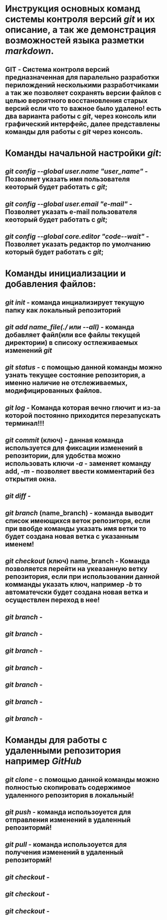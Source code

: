 # Инструкция основных команд системы контроля версий *git* и их описание, а так же демонстрация возможностей языка разметки *markdown*.
## GIT - Система контроля версий предназначенная для паралельно разработки перилождений несколькими разработчиками а так же позволяет сохранять версии файлов с целью вероятного восстановления старых версий если что то важное было удалено! есть два варианта работы с *git*, через консоль или графический интерфейс, далее представлены команды для работы с *git* через консоль.
# Команды начальной настройки *git*:
## *git config --global user.name "user_name"* - Позволяет указать имя пользователя кеоторый будет работать с *git*;
## *git config --global user.email "e-mail"* - Позволяет указать e-mail пользователя кеоторый будет работать с *git*;
## *git config --global core.editor "code--wait"* - Позволяет указать редактор по умолчанию который будет работать с *git*;
# Команды инициализации и добавления файлов:
## *git init* - команда инциализирует текущую папку как локальный репозиторий 
## *git add name_file(./ или --all)* - команда добавляет файл(или все файлы текущей директории) в списоку остлеживаемых изменений *git*
## *git status* - с помощью данной команды можно узнать текущее состояние репозитория, а именно наличие не отслеживаемых, модифицированных файлов.
## *git log* - Команда которая вечно глючит и из-за которой постоянно приходится перезапускать терминал!!!
## *git commit* (ключ) - данная команда используется для фиксации изменений в репозитории, для удобства можно использовать ключи *-a* - заменяет команду add, *-m* - позволяет ввести комментарий без открытия окна. 
## *git diff* - 
## *git branch* (name_branch) - команда выводит список имеющихся веток репозиторя, если при ввобде команды указать имя ветки то будет создана новая ветка с указанным именем!
## *git checkout* (ключ) name_branch -  Команда позволяется перейти на укеазанную ветку репозитория, если при использовании данной комманды указать ключ, например *-b* то автоматечски будет создана новая ветка и осуществлен переход в нее!
## *git branch* - 
## *git branch* - 
## *git branch* - 
## *git branch* - 
## *git branch* - 
## *git branch* - 
## *git branch* - 


# Команды для работы с удаленными репозитория например *GitHub*
## *git clone* - с помощью данной команды можно полностью скопировать содержимое удаленного репозитория в локальный!
## *git push* - команда использоуется для отправления изменений в удаленный репозитормй!
## *git pull* - команда использоуется для получения изменений в удаленный репозитормй!
## *git checkout* - 
## *git checkout* - 
## *git checkout* - 


